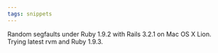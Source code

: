 ```yaml
---
tags: snippets
---
```


Random segfaults under Ruby 1.9.2 with Rails 3.2.1 on Mac OS X Lion. Trying latest rvm and Ruby 1.9.3.
